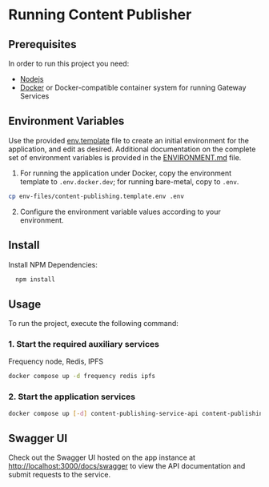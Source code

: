 <!-- TODO: Update for Builder Track, see: https://github.com/ProjectLibertyLabs/gateway/issues/630 -->
# Running Content Publisher

## Prerequisites

In order to run this project you need:

- [Nodejs](https://nodejs.org)
- [Docker](https://www.docker.com) or Docker-compatible container system for running Gateway Services

## Environment Variables

Use the provided [env.template](../../env-files/content-publishing.template.env) file to create an initial environment for the application, and edit as desired. Additional documentation on the complete set of environment variables is provided in the [ENVIRONMENT.md](./ENVIRONMENT.md) file.

1. For running the application under Docker, copy the environment template to `.env.docker.dev`; for running bare-metal, copy to `.env`.

```sh
cp env-files/content-publishing.template.env .env
```

2. Configure the environment variable values according to your environment.

## Install

Install NPM Dependencies:

```sh
  npm install
```

## Usage

To run the project, execute the following command:

### 1. Start the required auxiliary services

Frequency node, Redis, IPFS

```sh
docker compose up -d frequency redis ipfs
```

### 2. Start the application services

```sh
docker compose up [-d] content-publishing-service-api content-publishing-service-worker
```

## Swagger UI

Check out the Swagger UI hosted on the app instance at <http://localhost:3000/docs/swagger> to view the API documentation and submit requests to the service.
